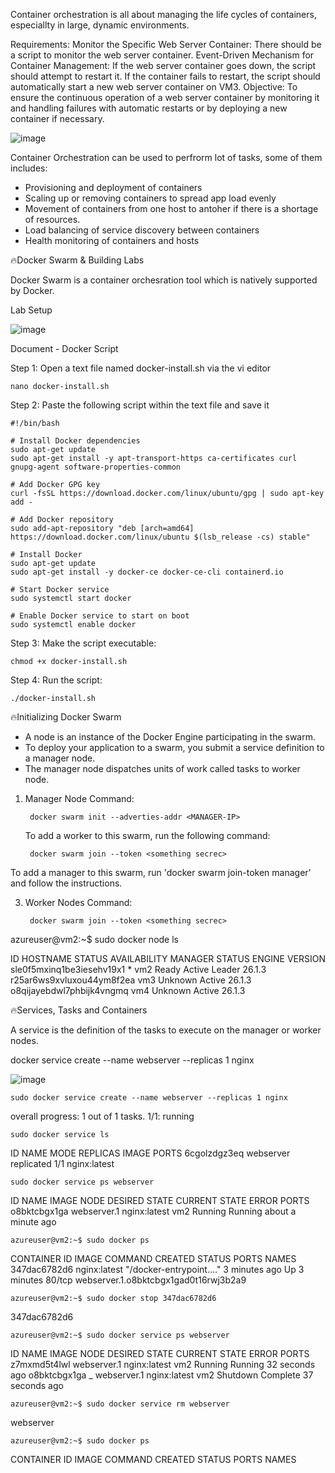 Container orchestration is all about managing the life cycles of containers, especiallty in large, dynamic environments. 

Requirements:
Monitor the Specific Web Server Container:
There should be a script to monitor the web server container.
Event-Driven Mechanism for Container Management:
If the web server container goes down, the script should attempt to restart it.
If the container fails to restart, the script should automatically start a new web server container on VM3.
Objective:
To ensure the continuous operation of a web server container by monitoring it and handling failures with automatic restarts or by deploying a new container if necessary.

![image](https://github.com/JaegyeomKim/Cloud_Kay/assets/77129961/f89fce9b-2b77-430e-b380-d313db4055a2)

Container Orchestration can be used to perfrorm lot of tasks, some of them includes:

- Provisioning and deployment of containers
- Scaling up or removing containers to spread app load evenly
- Movement of containers from one host to antoher if there is a shortage of resources.
- Load balancing of service discovery between containers
- Health monitoring of containers and hosts


🔥Docker Swarm & Building Labs

Docker Swarm is a container orchesration tool which is natively supported by Docker.

Lab Setup

![image](https://github.com/JaegyeomKim/Cloud_Kay/assets/77129961/ee10ed48-5c0d-4042-b59d-453d670430c3)


Document - Docker Script

Step 1: Open a text file named docker-install.sh via the vi editor

    nano docker-install.sh

Step 2: Paste the following script within the text file and save it

    #!/bin/bash
    
    # Install Docker dependencies
    sudo apt-get update
    sudo apt-get install -y apt-transport-https ca-certificates curl gnupg-agent software-properties-common
    
    # Add Docker GPG key
    curl -fsSL https://download.docker.com/linux/ubuntu/gpg | sudo apt-key add -
    
    # Add Docker repository
    sudo add-apt-repository "deb [arch=amd64] https://download.docker.com/linux/ubuntu $(lsb_release -cs) stable"
    
    # Install Docker
    sudo apt-get update
    sudo apt-get install -y docker-ce docker-ce-cli containerd.io
    
    # Start Docker service
    sudo systemctl start docker
    
    # Enable Docker service to start on boot
    sudo systemctl enable docker
    
Step 3: Make the script executable:

    chmod +x docker-install.sh

Step 4: Run the script:

    ./docker-install.sh

🔥Initializing Docker Swarm 

- A node is an instance of the Docker Engine participating in the swarm.
- To deploy your application to a swarm, you submit a service definition to a manager node.
- The manager node dispatches units of work called tasks to worker node.

1. Manager Node Command:

        docker swarm init --adverties-addr <MANAGER-IP>


   To add a worker to this swarm, run the following command:

        docker swarm join --token <something secrec>

To add a manager to this swarm, run 'docker swarm join-token manager' and follow the instructions.

3. Worker Nodes Command:
     
        docker swarm join --token <something secrec>



azureuser@vm2:~$ sudo docker node ls

ID                            HOSTNAME   STATUS    AVAILABILITY   MANAGER STATUS   ENGINE VERSION
sle0f5mxinq1be3iesehv19x1 *   vm2        Ready     Active         Leader           26.1.3
r25ar6ws9xvluxou44ym8f2ea     vm3        Unknown   Active                          26.1.3
o8qijayebdwl7phbijk4vngmq     vm4        Unknown   Active                          26.1.3


🔥Services, Tasks and Containers

A service is the definition of the tasks to execute on the manager or worker nodes.

docker service create --name webserver --replicas 1 nginx

![image](https://github.com/JaegyeomKim/Cloud_Kay/assets/77129961/dbeeab0b-0230-4d97-b60a-4fae1b52aa3b)

    sudo docker service create --name webserver --replicas 1 nginx

  overall progress: 1 out of 1 tasks. 
  1/1: running
  
    sudo docker service ls
    
  ID             NAME        MODE         REPLICAS   IMAGE          PORTS
  6cgolzdgz3eq   webserver   replicated   1/1        nginx:latest


    sudo docker service ps webserver
    
  ID             NAME          IMAGE          NODE      DESIRED STATE   CURRENT STATE                ERROR     PORTS
  o8bktcbgx1ga   webserver.1   nginx:latest   vm2       Running         Running about a minute ago

    azureuser@vm2:~$ sudo docker ps
    
CONTAINER ID   IMAGE          COMMAND                  CREATED         STATUS         PORTS     NAMES
347dac6782d6   nginx:latest   "/docker-entrypoint.…"   3 minutes ago   Up 3 minutes   80/tcp    webserver.1.o8bktcbgx1gad0t16rwj3b2a9

    azureuser@vm2:~$ sudo docker stop 347dac6782d6
347dac6782d6

    azureuser@vm2:~$ sudo docker service ps webserver
ID             NAME              IMAGE          NODE      DESIRED STATE   CURRENT STATE             ERROR     PORTS
z7mxmd5t4lwl   webserver.1       nginx:latest   vm2       Running         Running 32 seconds ago
o8bktcbgx1ga    \_ webserver.1   nginx:latest   vm2       Shutdown        Complete 37 seconds ago

    azureuser@vm2:~$ sudo docker service rm webserver
webserver

    azureuser@vm2:~$ sudo docker ps
CONTAINER ID   IMAGE     COMMAND   CREATED   STATUS    PORTS     NAMES

  
